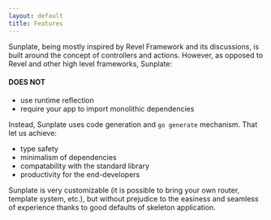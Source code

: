 ```yaml
---
layout: default
title: Features
---
```


Sunplate, being mostly inspired by Revel Framework and its discussions,
is built around the concept of controllers and actions. However, as opposed to
Revel and other high level frameworks, Sunplate:

#### DOES NOT
* use runtime reflection
* require your app to import monolithic dependencies

Instead, Sunplate uses code generation and `go generate` mechanism.
That let us achieve:

  * type safety
  * minimalism of dependencies
  * compatability with the standard library
  * productivity for the end-developers

Sunplate is very customizable (it is possible to bring your own router, template system, etc.),
but without prejudice to the easiness and seamless of experience thanks to good defaults
of skeleton application.
